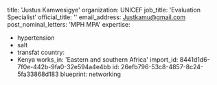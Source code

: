 title: 'Justus Kamwesigye'
organization: UNICEF
job_title: 'Evaluation Specialist'
official_title: ''
email_address: Justkamu@gmail.com
post_nominal_letters: 'MPH MPA'
expertise:
  - hypertension
  - salt
  - transfat
country:
  - Kenya
works_in: 'Eastern and southern Africa'
import_id: 8441d1d6-7f0e-442b-9fa0-32e594a4e4bb
id: 26efb796-53c8-4857-8c24-5fa33868d183
blueprint: networking
